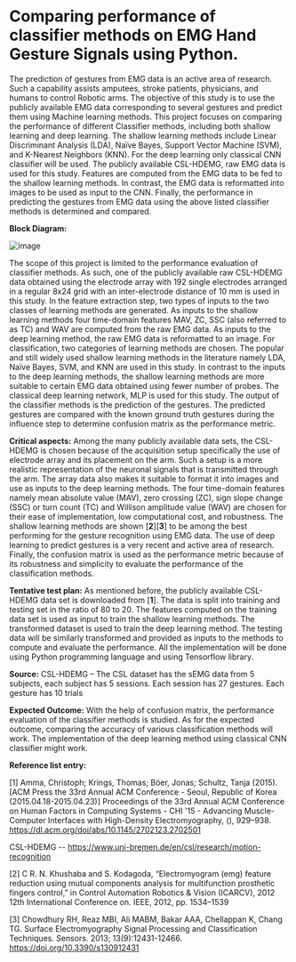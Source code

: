 # Comparing performance of classifier methods on EMG Hand Gesture Signals using Python.

The prediction of gestures from EMG data is an active area of research. Such a capability assists amputees, stroke patients, physicians, and humans to control Robotic arms. The objective of this study is to use the publicly available EMG data corresponding to several gestures and predict them using Machine learning methods. 
This project focuses on comparing the performance of different Classifier methods, including both shallow learning and deep learning. The shallow learning methods include Linear Discriminant Analysis (LDA), Naïve Bayes, Support Vector Machine (SVM), and K-Nearest Neighbors (KNN). For the deep learning only classical CNN classifier will be used. 
The publicly available CSL-HDEMG, raw EMG data is used for this study. Features are computed from the EMG data to be fed to the shallow learning methods. In contrast, the EMG data is reformatted into images to be used as input to the CNN. Finally, the performance in predicting the gestures from EMG data using the above listed classifier methods is determined and compared.

**Block Diagram:** 

![image](https://github.com/PallaviK-Git/engr845_project_KulkarniP/assets/22448278/1554d7a4-ad92-4b15-8d3b-7d664ff02cfe)

The scope of this project is limited to the performance evaluation of classifier methods. As such, one of the publicly available raw CSL-HDEMG data obtained using the electrode array with 192 single electrodes arranged in a regular 8x24 grid with an inter-electrode distance of 10 mm is used in this study. 
In the feature extraction step, two types of inputs to the two classes of learning methods are generated. As inputs to the shallow learning methods four time-domain features MAV, ZC, SSC (also referred to as TC) and WAV are computed from the raw EMG data. As inputs to the deep learning method, the raw EMG data is reformatted to an image. 
	For classification, two categories of learning methods are chosen. The popular and still widely used shallow learning methods in the literature namely LDA, Naïve Bayes, SVM, and KNN are used in this study. In contrast to the inputs to the deep learning methods, the shallow learning methods are more suitable to certain EMG data obtained using fewer number of probes. The classical deep learning network, MLP is used for this study.
The output of the classifier methods is the prediction of the gestures. The predicted gestures are compared with the known ground truth gestures during the influence step to determine confusion matrix as the performance metric. 

**Critical aspects:**
	Among the many publicly available data sets, the CSL-HDEMG is chosen because of the acquisition setup specifically the use of electrode array and its placement on the arm. Such a setup is a more realistic representation of the neuronal signals that is transmitted through the arm. The array data also makes it suitable to format it into images and use as inputs to the deep learning methods.
The four time-domain features namely mean absolute value (MAV), zero crossing (ZC), sign slope change (SSC) or turn count (TC) and Willison amplitude value (WAV) are chosen for their ease of implementation, low computational cost, and robustness.
The shallow learning methods are shown [**2**][**3**] to be among the best performing for the gesture recognition using EMG data. The use of deep learning to predict gestures is a very recent and active area of research.
Finally, the confusion matrix is used as the performance metric because of its robustness and simplicity to evaluate the performance of the classification methods.

**Tentative test plan:**
	As mentioned before, the publicly available CSL-HDEMG data set is downloaded from [**1**].
The data is split into training and testing set in the ratio of 80 to 20. The features computed on the training data set is used as input to train the shallow learning methods. The transformed dataset is used to train the deep learning method. The testing data will be similarly transformed and provided as inputs to the methods to compute and evaluate the performance. 
	All the implementation will be done using Python programming language and using Tensorflow library.

**Source:** CSL-HDEMG – The CSL dataset has the sEMG data from 5 subjects, each subject has 5 sessions. Each session has 27 gestures. Each gesture has 10 trials

**Expected Outcome:** With the help of confusion matrix, the performance evaluation of the classifier methods is studied. As for the expected outcome, comparing the accuracy of various classification methods will work. The implementation of the deep learning method using classical CNN classifier might work.

**Reference list entry:**

[1] Amma, Christoph; Krings, Thomas; Böer, Jonas; Schultz, Tanja (2015). [ACM Press the 33rd Annual ACM Conference - Seoul, Republic of Korea (2015.04.18-2015.04.23)] Proceedings of the 33rd Annual ACM Conference on Human Factors in Computing Systems - CHI '15 - Advancing Muscle-Computer Interfaces with High-Density Electromyography, (), 929–938. https://dl.acm.org/doi/abs/10.1145/2702123.2702501

CSL-HDEMG -- https://www.uni-bremen.de/en/csl/research/motion-recognition

[2] C R. N. Khushaba and S. Kodagoda, “Electromyogram (emg) feature reduction using mutual components analysis for multifunction prosthetic
fingers control,” in Control Automation Robotics & Vision (ICARCV),
2012 12th International Conference on. IEEE, 2012, pp. 1534–1539

[3] Chowdhury RH, Reaz MBI, Ali MABM, Bakar AAA, Chellappan K, Chang TG. Surface Electromyography Signal Processing and Classification Techniques. Sensors. 2013; 13(9):12431-12466. https://doi.org/10.3390/s130912431
